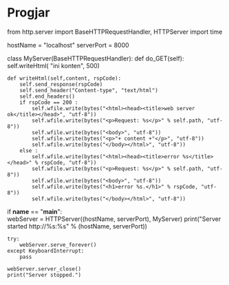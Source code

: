 # Progjar

from http.server import BaseHTTPRequestHandler, HTTPServer
import time

hostName = "localhost"
serverPort = 8000

class MyServer(BaseHTTPRequestHandler):
    def do_GET(self):
        self.writeHtml( "ini konten", 500)

    def writeHtml(self,content, rspCode):                    
        self.send_response(rspCode)
        self.send_header("Content-type", "text/html")
        self.end_headers()
        if rspCode == 200 :
            self.wfile.write(bytes("<html><head><title>web server ok</title></head>", "utf-8"))
            self.wfile.write(bytes("<p>Request: %s</p>" % self.path, "utf-8"))
            self.wfile.write(bytes("<body>", "utf-8"))
            self.wfile.write(bytes("<p>"+ content +"</p>", "utf-8"))
            self.wfile.write(bytes("</body></html>", "utf-8"))
        else :
            self.wfile.write(bytes("<html><head><title>error %s</title></head>" % rspCode, "utf-8"))
            self.wfile.write(bytes("<p>Request: %s</p>" % self.path, "utf-8"))
            self.wfile.write(bytes("<body>", "utf-8"))
            self.wfile.write(bytes("<h1>error %s.</h1>" % rspCode, "utf-8"))
            self.wfile.write(bytes("</body></html>", "utf-8"))


if __name__ == "__main__":        
    webServer = HTTPServer((hostName, serverPort), MyServer)
    print("Server started http://%s:%s" % (hostName, serverPort))

    try:
        webServer.serve_forever()
    except KeyboardInterrupt:
        pass

    webServer.server_close()
    print("Server stopped.")
